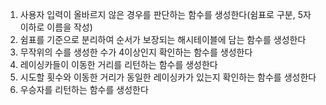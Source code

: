1. 사용자 입력이 올바르지 않은 경우를 판단하는 함수를 생성한다(쉼표로 구분, 5자 이하로 이름을 작성)
2. 쉼표를 기준으로 분리하여 순서가 보장되는 해시테이블에 담는 함수를 생성한다
3. 무작위의 수를 생성한 수가 4이상인지 확인하는 함수를 생성한다
4. 레이싱카들이 이동한 거리를 리턴하는 함수를 생성한다
5. 시도할 횟수와 이동한 거리가 동일한 레이싱카가 있는지 확인하는 함수를 생성한다
6. 우승자를 리턴하는 함수를 생성한다